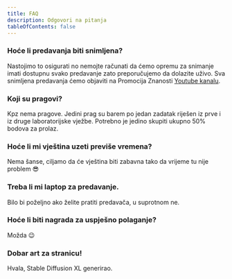 ```yaml
---
title: FAQ
description: Odgovori na pitanja
tableOfContents: false
---
```


### Hoće li predavanja biti snimljena?

Nastojimo to osigurati no nemojte računati da ćemo opremu za snimanje imati dostupnu svako predavanje zato preporučujemo da dolazite uživo. Sva snimljena predavanja ćemo objaviti na Promocija Znanosti [Youtube kanalu](https://www.youtube.com/@promocijaznanosti).

### Koji su pragovi?

Kpz nema pragove. Jedini prag su barem po jedan zadatak riješen iz prve i iz druge laboratorijske vježbe. Potrebno je jedino skupiti ukupno 50% bodova za prolaz.

### Hoće li mi vještina uzeti previše vremena?

Nema šanse, ciljamo da će vještina biti zabavna tako da vrijeme tu nije problem 😎

### Treba li mi laptop za predavanje.

Bilo bi poželjno ako želite pratiti predavača, u suprotnom ne.

### Hoće li biti nagrada za uspješno polaganje?

Možda 😉

### Dobar art za stranicu!

Hvala, Stable Diffusion XL generirao.